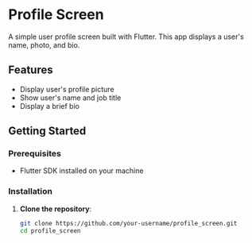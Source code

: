 # Profile Screen

A simple user profile screen built with Flutter. This app displays a user's name, photo, and bio.

## Features

- Display user's profile picture
- Show user's name and job title
- Display a brief bio

## Getting Started

### Prerequisites

- Flutter SDK installed on your machine

### Installation

1. **Clone the repository**:
   ```bash
   git clone https://github.com/your-username/profile_screen.git
   cd profile_screen
